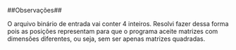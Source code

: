 ##Observações##

O arquivo binário de entrada vai conter 4 inteiros. Resolvi fazer dessa forma pois as posições representam <qtdLinhasMatriz1> <qtdColunasMatriz1> <qtdLinhasMatriz2> <qtdColunasMatriz2> para que o programa aceite matrizes com dimensões diferentes, ou seja, sem ser apenas matrizes quadradas.
